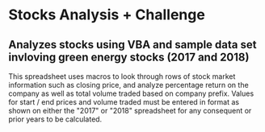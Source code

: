 # Stocks Analysis + Challenge
Analyzes stocks using VBA and sample data set invloving green energy stocks (2017 and 2018)
---
This spreadsheet uses macros to look through rows of stock market information such as closing price, and analyze percentage return on the company as well as total volume traded based on company prefix. Values for start / end prices and volume traded must be entered in format as shown on either the "2017" or "2018" spreadsheet for any consequent or prior years to be calculated.
